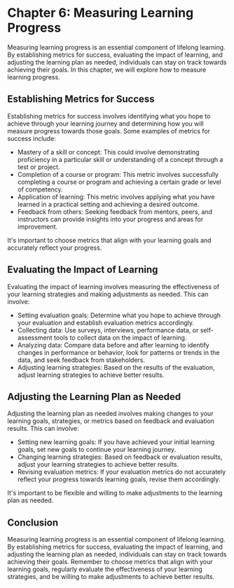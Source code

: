 Chapter 6: Measuring Learning Progress
======================================

Measuring learning progress is an essential component of lifelong learning. By establishing metrics for success, evaluating the impact of learning, and adjusting the learning plan as needed, individuals can stay on track towards achieving their goals. In this chapter, we will explore how to measure learning progress.

Establishing Metrics for Success
--------------------------------

Establishing metrics for success involves identifying what you hope to achieve through your learning journey and determining how you will measure progress towards those goals. Some examples of metrics for success include:

* Mastery of a skill or concept: This could involve demonstrating proficiency in a particular skill or understanding of a concept through a test or project.
* Completion of a course or program: This metric involves successfully completing a course or program and achieving a certain grade or level of competency.
* Application of learning: This metric involves applying what you have learned in a practical setting and achieving a desired outcome.
* Feedback from others: Seeking feedback from mentors, peers, and instructors can provide insights into your progress and areas for improvement.

It's important to choose metrics that align with your learning goals and accurately reflect your progress.

Evaluating the Impact of Learning
---------------------------------

Evaluating the impact of learning involves measuring the effectiveness of your learning strategies and making adjustments as needed. This can involve:

* Setting evaluation goals: Determine what you hope to achieve through your evaluation and establish evaluation metrics accordingly.
* Collecting data: Use surveys, interviews, performance data, or self-assessment tools to collect data on the impact of learning.
* Analyzing data: Compare data before and after learning to identify changes in performance or behavior, look for patterns or trends in the data, and seek feedback from stakeholders.
* Adjusting learning strategies: Based on the results of the evaluation, adjust learning strategies to achieve better results.

Adjusting the Learning Plan as Needed
-------------------------------------

Adjusting the learning plan as needed involves making changes to your learning goals, strategies, or metrics based on feedback and evaluation results. This can involve:

* Setting new learning goals: If you have achieved your initial learning goals, set new goals to continue your learning journey.
* Changing learning strategies: Based on feedback or evaluation results, adjust your learning strategies to achieve better results.
* Revising evaluation metrics: If your evaluation metrics do not accurately reflect your progress towards learning goals, revise them accordingly.

It's important to be flexible and willing to make adjustments to the learning plan as needed.

Conclusion
----------

Measuring learning progress is an essential component of lifelong learning. By establishing metrics for success, evaluating the impact of learning, and adjusting the learning plan as needed, individuals can stay on track towards achieving their goals. Remember to choose metrics that align with your learning goals, regularly evaluate the effectiveness of your learning strategies, and be willing to make adjustments to achieve better results.
